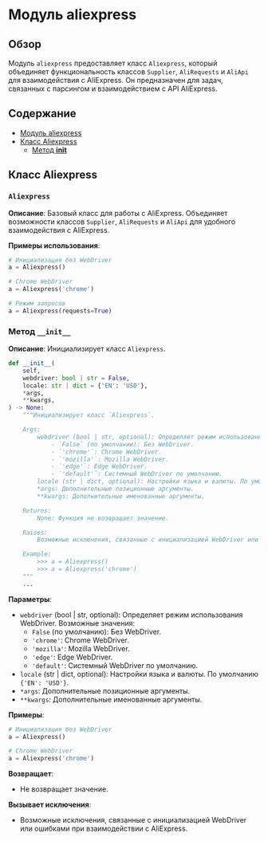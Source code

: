 # Модуль aliexpress

## Обзор

Модуль `aliexpress` предоставляет класс `Aliexpress`, который объединяет функциональность классов `Supplier`, `AliRequests` и `AliApi` для взаимодействия с AliExpress. Он предназначен для задач, связанных с парсингом и взаимодействием с API AliExpress.

## Содержание

- [Модуль aliexpress](#модуль-aliexpress)
- [Класс Aliexpress](#класс-aliexpress)
  - [Метод __init__](#метод-__init__)

## Класс Aliexpress

### `Aliexpress`

**Описание**: Базовый класс для работы с AliExpress. Объединяет возможности классов `Supplier`, `AliRequests` и `AliApi` для удобного взаимодействия с AliExpress.

**Примеры использования**:

```python
# Инициализация без WebDriver
a = Aliexpress()

# Chrome WebDriver
a = Aliexpress('chrome')

# Режим запросов
a = Aliexpress(requests=True)
```

### Метод `__init__`

**Описание**: Инициализирует класс `Aliexpress`.

```python
def __init__(
    self,
    webdriver: bool | str = False,
    locale: str | dict = {'EN': 'USD'},
    *args,
    **kwargs,
) -> None:
    """Инициализирует класс `Aliexpress`.

    Args:
        webdriver (bool | str, optional): Определяет режим использования WebDriver. Возможные значения:
            - `False` (по умолчанию): Без WebDriver.
            - `'chrome'`: Chrome WebDriver.
            - `'mozilla'`: Mozilla WebDriver.
            - `'edge'`: Edge WebDriver.
            - `'default'`: Системный WebDriver по умолчанию.
        locale (str | dict, optional): Настройки языка и валюты. По умолчанию `{'EN': 'USD'}`.
        *args: Дополнительные позиционные аргументы.
        **kwargs: Дополнительные именованные аргументы.

    Returns:
        None: Функция не возвращает значение.

    Raises:
        Возможные исключения, связанные с инициализацией WebDriver или ошибками при взаимодействии с AliExpress.

    Example:
        >>> a = Aliexpress()
        >>> a = Aliexpress('chrome')
    """
    ...
```

**Параметры**:

- `webdriver` (bool | str, optional): Определяет режим использования WebDriver. Возможные значения:
  - `False` (по умолчанию): Без WebDriver.
  - `'chrome'`: Chrome WebDriver.
  - `'mozilla'`: Mozilla WebDriver.
  - `'edge'`: Edge WebDriver.
  - `'default'`: Системный WebDriver по умолчанию.
- `locale` (str | dict, optional): Настройки языка и валюты. По умолчанию `{'EN': 'USD'}`.
- `*args`: Дополнительные позиционные аргументы.
- `**kwargs`: Дополнительные именованные аргументы.

**Примеры**:

```python
# Инициализация без WebDriver
a = Aliexpress()

# Chrome WebDriver
a = Aliexpress('chrome')
```

**Возвращает**:

- Не возвращает значение.

**Вызывает исключения**:

- Возможные исключения, связанные с инициализацией WebDriver или ошибками при взаимодействии с AliExpress.